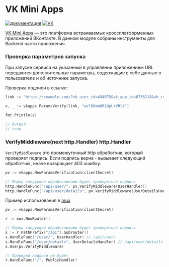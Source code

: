 # VK Mini Apps

[![документация](https://godoc.org/github.com/SevereCloud/vksdk/errors?status.svg)](http://godoc.org/github.com/SevereCloud/vksdk/tools/vkapps)
[![VK](https://img.shields.io/badge/developers-%234a76a8.svg?logo=VK&logoColor=white)](https://vk.com/dev/vk_apps_docs)


[VK Mini Apps](https://vk.com/dev/vk_apps_docs) — это платформа встраиваемых кроссплатформенных приложений ВКонтакте. В данном модуле собраны инструменты для Backend части приложения.

### Проверка параметров запуска

При запуске сервиса на указанный в управлении приложением URL передаются дополнительные параметры, содержащие в себе данные о пользователе и об источнике запуска.

Проверка подписи в ссылке:

```go
link := "https://example.com/?vk_user_id=494075&vk_app_id=6736218&vk_is_app_user=1&vk_are_notifications_enabled=1&vk_language=ru&vk_access_token_settings=&vk_platform=android&sign=htQFduJpLxz7ribXRZpDFUH-XEUhC9rBPTJkjUFEkRA"

v, _ := vkapps.ParamsVerify(link, "wvl68m4dR1UpLrVRli")

fmt.Println(v)

// Output:
// true
```

### VerifyMiddleware(next http.Handler) http.Handler

`VerifyMiddleware` это промежуточный http обработчик, который проверяет подпись. Если подпись верна - вызывает следующий обработчик, иначе возвращает 403 ошибку.

```go
pv := vkapps.NewParamsVerification(clientSecret)

// Перед следующие обработчиками будет проверяться подпись
http.HandleFunc("/api/user/", pv.VerifyMiddleware(UserHandler))
http.HandleFunc("/api/user/details", pv.VerifyMiddleware(UserDetailsHandler))

```

Пример использования в [mux](https://github.com/gorilla/mux#middleware)

```go
pv := vkapps.NewParamsVerification(clientSecret)

r := mux.NewRouter()

// Перед следующие обработчиками будет проверяться подпись
s := r.PathPrefix("/api").Subrouter()
s.HandleFunc("/user/", UserHandler) // /api/user/
s.HandleFunc("/user/details", UserDetailsHandler) // /api/user/details
s.Use(pv.VerifyMiddleware)

// Проверки подписи не будет
r.HandleFunc("/", PublicHandler)
```